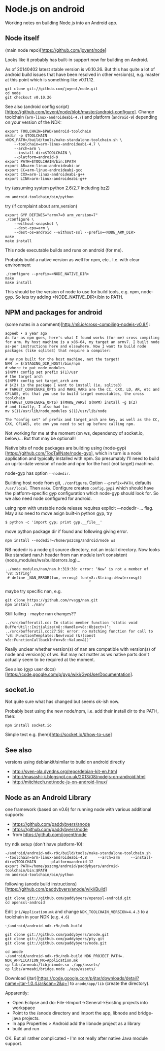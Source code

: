 # Node.js on android

Working notes on building Node.js into an Android app.

## Node itself

(main node repo)[https://github.com/joyent/node]

Looks like it probably has built-in support now for building on Android.

As of 20140402 latest stable version is v0.10.26. But this has quite a lot of android build issues that have been resolved in other version(s), e.g. master at this point which is something like v0.11.12. 


```
git clone git://github.com/joyent/node.git
cd node
git checkout v0.10.26
```

See also (android config script)[https://github.com/joyent/node/blob/master/android-configure]. Change toolchain (`arm-linux-androideabi-4.7`) and platform (`android-9`) depending on your version of the NDK:
```
export TOOLCHAIN=$PWD/android-toolchain
mkdir -p $TOOLCHAIN
<NDK_PATH>/build/tools/make-standalone-toolchain.sh \
    --toolchain=arm-linux-androideabi-4.7 \
    --arch=arm \
    --install-dir=$TOOLCHAIN \
    --platform=android-9
export PATH=$TOOLCHAIN/bin:$PATH
export AR=arm-linux-androideabi-ar
export CC=arm-linux-androideabi-gcc
export CXX=arm-linux-androideabi-g++
export LINK=arm-linux-androideabi-g++
```

try (assuming system python 2.6/2.7 including bz2)
```
rm android-toolchain/bin/python
```
try (if complaint about arm_version)
```
export GYP_DEFINES="armv7=0 arm_version=7"
./configure \
    --without-snapshot \
    --dest-cpu=arm \
    --dest-os=android --without-ssl --prefix=<NODE_ARM_DIR>
make
make install
```

This node executable builds and runs on android (for me). 

Probably build a native version as well for npm, etc.. I.e. with clear environment
```
./configure --prefix=<NODE_NATIVE_DIR>
make
make install
```

This should be the version of node to use for build tools, e.g. npm, node-gyp. So lets try adding <NODE_NATIVE_DIR>/bin to PATH. 

## NPM and packages for android

(some notes in a comment)[http://n8.io/cross-compiling-nodejs-v0.8/]:
```
aqpeeb • a year ago
As far as npm goes, here's what I found works (for me) cross compiling for arm. My host machine is a x86-64, my target an armv7. I built node as-per instructions here and elsewhere. Now I want to build node packages (like sqlite3) that require a compiler:

# my npm built for the host machine, not the target!
NPM := $(STAGING_DIR_HOST)/bin/npm
# where to put node_modules
$(NPM) config set prefix $(1)/usr
# the target arch
$(NPM) config set target_arch arm
# $(2) is the package I want to install (ie. sqlite3)
# TARGET_CONFIGURE_OPTS and MAKE_VARS are the CC, CXX, LD, AR, etc and CFLAGS, etc that you use to build target executables, the cross toolchain
$(TARGET_CONFIGURE_OPTS) $(MAKE_VARS) $(NPM) install -g $(2)
# and finally, I also had to:
mv $(1)/usr/lib/node_modules $(1)/usr/lib/node

The "config set" of prefix and target_arch are key, as well as the CC, CXX, CFLAGS, etc env you need to set up before calling npm.
```
Not working for me at the moment (on ws, dependency of socket.io, below)...
But that may be optional!!

Native bits of node packages are building using (node-gyp)[https://github.com/TooTallNate/node-gyp], which in turn is a node application and typically installed with npm. So presumably I'll need to build an up-to-date version of node and npm for the host (not target) machine. 

node-gyp has option `--nodedir`. 

Building host node from git, `./configure`. Option `--prefix=PATH`, defaults `/usr/local`. Then `make`. Configure creates `config.gypi` which should have the platform-specific gyp configuration which node-gyp should look for. So we also need node configured for android.

using npm with unstable node release requires explicit --nodedir=... flag.
May also need to move asign built-in python gyp, try
```
$ python -c 'import gyp; print gyp.__file__'
```
move python package dir if found and following giving error.
```
npm install --nodedir=/home/pszcmg/android/node ws
```
NB nodedir is a node git source directory, not an install directory.
Now looks like standard nan.h header from nan module isn't consistent (node_modules/ws/builderrors.log)...
```
../node_modules/nan/nan.h:319:38: error: ‘New’ is not a member of ‘v8::String’
 # define _NAN_ERROR(fun, errmsg) fun(v8::String::New(errmsg))
                                      ^
```
maybe try specific nan, e.g. 
```
git clone https://github.com/rvagg/nan.git
npm install ./nan/
```

Still failing - maybe nan changes??
```
../src/bufferutil.cc: In static member function ‘static void BufferUtil::Initialize(v8::Handle<v8::Object>)’:
../src/bufferutil.cc:27:58: error: no matching function for call to ‘v8::FunctionTemplate::New(void (&)(const v8::FunctionCallbackInfo<v8::Value>&))’
```

Really unclear whether version(s) of nan are compatible with version(s) of node and version(s) of ws. 
But may not matter as ws native parts don't actually seem to be required at the moment.

See also (gyp user docs)[https://code.google.com/p/gyp/wiki/GypUserDocumentation].


## socket.io

Not quite sure what has changed but seems ok-ish now.

Probably best using the new node/npm, i.e. add their install dir to the PATH, then:
```
npm install socket.io
```

Simple test e.g. (here)[http://socket.io/#how-to-use]

## See also

versions using debiankit/similar to build on android directly

- http://sven-ola.dyndns.org/repo/debian-kit-en.html
- http://masashi-k.blogspot.co.uk/2013/08/nodejs-on-android.html
- http://mitchtech.net/node-js-on-android-linux/

## Node as an Android Library

one framework (based on v0.6) for running node with various additional supports:

- https://github.com/paddybyers/anode
- https://github.com/paddybyers/node
- from https://github.com/joyent/node

try ndk setup (don't have platform-10):
```
~/android/android-ndk-r9c/build/tools/make-standalone-toolchain.sh     --toolchain=arm-linux-androideabi-4.8     --arch=arm     --install-dir=$TOOLCHAIN     --platform=android-12
export PATH=/home/pszcmg/android/paddybyers/android-toolchain/bin:$PATH
rm android-toolchain/bin/python
```

following (anode build instructions)[https://github.com/paddybyers/anode/wiki/Build]

```
git clone git://github.com/paddybyers/openssl-android.git
cd openssl-android
```
Edit `jni/Application.mk` and change `NDK_TOOLCHAIN_VERSION=4.4.3` to a toolchain in your NDK (e.g. `4.6`)
```
~/android/android-ndk-r9c/ndk-build
```
```
git clone git://github.com/paddybyers/anode.git
git clone git://github.com/paddybyers/pty.git
git clone git://github.com/paddybyers/node.git
```
```
cd anode
~/android/android-ndk-r9c/ndk-build NDK_PROJECT_PATH=. NDK_APPLICATION_MK=Application.mk
cp libs/armeabi/libjninode.so ./app/assets/
cp libs/armeabi/bridge.node ./app/assets/
```
Download (jtar)[https://code.google.com/p/jtar/downloads/detail?name=jtar-1.0.4.jar&can=2&q=] to `anode/app/lib` (create the directory).

Apparently:
- Open Eclipse and do: File->Import->General->Existing projects into workspace
- Point to the <work dir>/anode directory and import the app, libnode and bridge-java projects.
- In app Properties > Android add the libnode project as a library
- build and run

OK. But all rather complicated - I'm not really after native Java module support.



